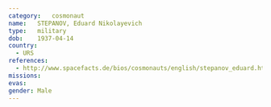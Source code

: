 ```yaml
---
category:	cosmonaut
name:	STEPANOV, Eduard Nikolayevich 
type:	military
dob:	1937-04-14
country:
  - URS
references:
  - http://www.spacefacts.de/bios/cosmonauts/english/stepanov_eduard.htm
missions:
evas:
gender:	Male
---
```

